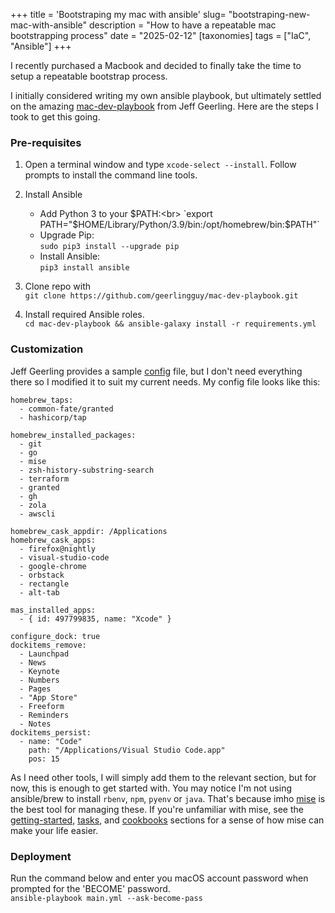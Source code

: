+++
title = 'Bootstraping my mac with ansible'
slug= "bootstraping-new-mac-with-ansible"
description = "How to have a repeatable mac bootstrapping process"
date = "2025-02-12"
[taxonomies] 
tags = ["IaC", "Ansible"]
+++

I recently purchased a Macbook and decided to finally take the time to setup a repeatable bootstrap process. 

I initially considered writing my own ansible playbook, but ultimately settled on the amazing [mac-dev-playbook](https://github.com/geerlingguy/mac-dev-playbook) from Jeff Geerling. Here are the steps I took to get this going. 

### Pre-requisites
1. Open a terminal window and type `xcode-select --install`. Follow prompts to install the command line tools. 

1. Install Ansible 
    - Add Python 3 to your $PATH:<br>
    `export PATH="$HOME/Library/Python/3.9/bin:/opt/homebrew/bin:$PATH"`
    - Upgrade Pip: <br>`sudo pip3 install --upgrade pip`
    - Install Ansible: <br>`pip3 install ansible`

1. Clone repo with
    <br>`git clone https://github.com/geerlingguy/mac-dev-playbook.git`

1. Install required Ansible roles. <br>`cd mac-dev-playbook && ansible-galaxy install -r requirements.yml` <br>

### Customization

Jeff Geerling provides a sample [config](https://github.com/geerlingguy/mac-dev-playbook/blob/master/default.config.yml) file, but I don't need everything there so I modified it to suit my current needs. My config file looks like this:

```
homebrew_taps:
  - common-fate/granted
  - hashicorp/tap

homebrew_installed_packages:
  - git
  - go
  - mise
  - zsh-history-substring-search
  - terraform
  - granted
  - gh
  - zola
  - awscli

homebrew_cask_appdir: /Applications
homebrew_cask_apps:
  - firefox@nightly
  - visual-studio-code
  - google-chrome
  - orbstack
  - rectangle
  - alt-tab

mas_installed_apps:
  - { id: 497799835, name: "Xcode" }

configure_dock: true
dockitems_remove:
  - Launchpad
  - News
  - Keynote
  - Numbers
  - Pages
  - "App Store"
  - Freeform
  - Reminders
  - Notes
dockitems_persist:
  - name: "Code"
    path: "/Applications/Visual Studio Code.app"
    pos: 15

```

As I need other tools, I will simply add them to the relevant section, but for now, this is enough to get started with. You may notice I'm not using ansible/brew to install `rbenv`, `npm`, `pyenv` or `java`. That's because imho [mise](https://mise.jdx.dev/) is the best tool for managing these. If you're unfamiliar with mise, see the [getting-started](https://mise.jdx.dev/getting-started.html), [tasks](https://mise.jdx.dev/tasks/), and [cookbooks](https://mise.jdx.dev/mise-cookbook/) sections for a sense of how mise can make your life easier. 

### Deployment
Run the command below and enter you macOS account password when prompted for the 'BECOME' password.<br> `ansible-playbook main.yml --ask-become-pass` <br>

